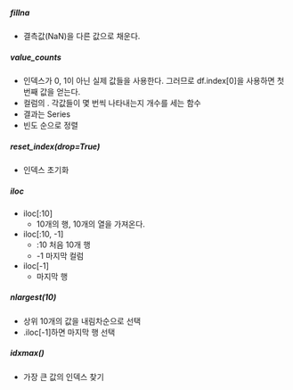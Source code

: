 ##### fillna
- 결측값(NaN)을 다른 값으로 채운다.

##### value_counts
- 인덱스가 0, 1이 아닌 실제 값들을 사용한다. 그러므로 df.index[0]을 사용하면 첫 번째 값을 얻는다.
- 컬럼의 . 각값들이 몇 번씩 나타내는지 개수를 세는 함수
- 결과는 Series
- 빈도 순으로 정렬

##### reset_index(drop=True)
- 인덱스 초기화

##### iloc
- iloc[:10]
	- 10개의 행, 10개의 열을 가져온다.
- iloc[:10, -1]
	- :10 처음 10개 행
	- -1 마지막 컬럼
- iloc[-1]
	- 마지막 행

##### nlargest(10)
- 상위 10개의 값을 내림차순으로 선택
- .iloc[-1]하면 마지막 행 선택

##### idxmax()
- 가장 큰 값의 인덱스 찾기